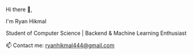 Hi there 👋, 

I'm Ryan Hikmal

Student of Computer Science | Backend & Machine Learning Enthusiast  

📫 Contact me: [ryanhikmal444@gmail.com](mailto:ryanhikmal444@gmail.com)  

